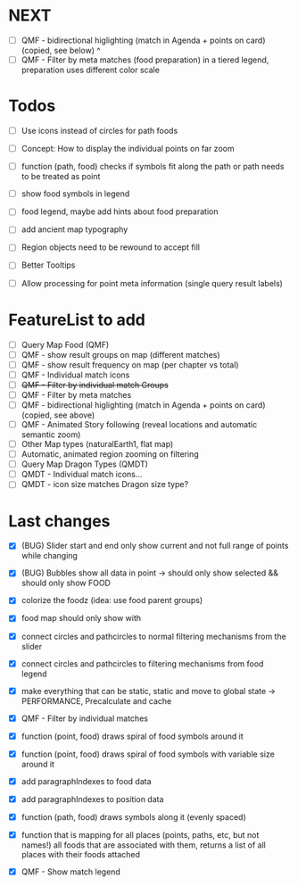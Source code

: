 # NEXT

- [ ] QMF - bidirectional higlighting (match in Agenda + points on card) (copied, see below)
      ^
- [ ] QMF - Filter by meta matches (food preparation) in a tiered legend, preparation uses different color scale

# Todos

- [ ] Use icons instead of circles for path foods
- [ ] Concept: How to display the individual points on far zoom

- [ ] function (path, food) checks if symbols fit along the path or path needs to be treated as point

- [ ] show food symbols in legend
- [ ] food legend, maybe add hints about food preparation
- [ ] add ancient map typography

- [ ] Region objects need to be rewound to accept fill 
- [ ] Better Tooltips
- [ ] Allow processing for point meta information (single query result labels)

# FeatureList to add
- [ ] Query Map Food (QMF)
- [ ] QMF - show result groups on map (different matches)
- [ ] QMF - show result frequency on map (per chapter vs total)
- [ ] QMF - Individual match icons
- [ ] ~~QMF - Filter by individual match Groups~~
- [ ] QMF - Filter by meta matches
- [ ] QMF - bidirectional higlighting (match in Agenda + points on card) (copied, see above)
- [ ] QMF - Animated Story following (reveal locations and automatic semantic zoom)
- [ ] Other Map types (naturalEarth1, flat map)
- [ ] Automatic, animated region zooming on filtering
- [ ] Query Map Dragon Types (QMDT)
- [ ] QMDT - Individual match icons...
- [ ] QMDT - icon size matches Dragon size type?

# Last changes

- [x] (BUG) Slider start and end only show current and not full range of points while changing
- [x] (BUG) Bubbles show all data in point -> should only show selected && should only show FOOD
- [x] colorize the foodz (idea: use food parent groups)

- [x] food map should only show with 
- [x] connect circles and pathcircles to normal filtering mechanisms from the slider
- [x] connect circles and pathcircles to filtering mechanisms from food legend

- [x] make everything that can be static, static and move to global state -> PERFORMANCE, Precalculate and cache

- [x] QMF - Filter by individual matches
- [x] function (point, food) draws spiral of food symbols around it
- [x] function (point, food) draws spiral of food symbols with variable size around it
- [x] add paragraphIndexes to food data
- [x] add paragraphIndexes to position data
- [x] function (path, food) draws symbols along it (evenly spaced)

- [x] function that is mapping for all places (points, paths, etc, but not names!)
      all foods that are associated with them, returns a list of all places with their foods attached

- [x] QMF - Show match legend
